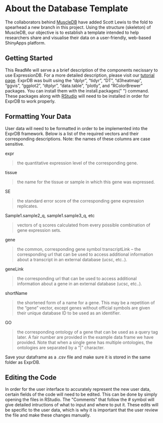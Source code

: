 # About the Database Template
The collaborators behind [MuscleDB](https://github.com/flaneuse/muscleDB) have added Scott Lewis to the fold to spearhead a new branch in this project. Using the structure (skeleton) of MuscleDB, our objective is to establish a template intended to help researchers share and visualise their data on a user-friendly, web-based ShinyApps platform.
## Getting Started
This ReadMe will serve a a brief description of the components necissary to use ExpressionDB. For a more detailed description, please visit our [tutorial page](https://expressiondb.wordpress.com/getting-started-2/).
ExprDB was built using the  “dplyr”, “tidyr”, “DT”, “d3heatmap”, “ggvis”, “ggplot2”, “dtplyr”, “data.table”, “plotly”, and “RColorBrewer” packages. You can install them with the install.packages(" ") command. These packages along with [RStudio](https://www.rstudio.com/) will need to be installed in order for ExprDB to work properly. 
## Formatting Your Data
User data will need to be formatted in order to be implemented into the ExprDB framework. 
Below is a list of the required vectors and their corresponding descriptions. Note: the names of these columns are case sensitive. 

expr 
> the quantitative expression level of the corresponding gene.

tissue 
> the name for the tissue or sample in which this gene was expressed.

SE 
> the standard error score of the corresponding gene expression replicates.

Sample1.sample2_q, sample1.sample3_q, etc 
> vectors of q scores calculated from every possible combination of gene expression sets. 

gene 
> the common, corresponding gene symbol
transcriptLink – the corresponding url that can be used to access additional information about a transcript in an external database (ucsc, etc..).

geneLink 
> the corresponding url that can be used to access additional information about a gene in an external database (ucsc, etc..).

shortName  
> the shortened form of a name for a gene. This may be a repetition of the “gene” vector, except genes without official symbols are given their unique database ID to be used as an identifier. 

GO 
> the corresponding ontology of a gene that can be used as a query tag later. A fair number are provided in the example data frame we have provided. Note that when a single gene has multiple ontologies, the ontologies are separated by a “|” character.

Save your dataframe as a .csv file and make sure it is stored in the same folder as ExprDB.

## Editing the Code
In order for the user interface to accurately represent the new user data, certain fields of the code will need to be edited. This can be done by simply opening the files in RStudio. The "Comments" that follow the # symbol will give detailed intructions of what to input and where to put it. These edits will be specific to the user data, which is why it is important that the user review the file and make these changes manually.     

